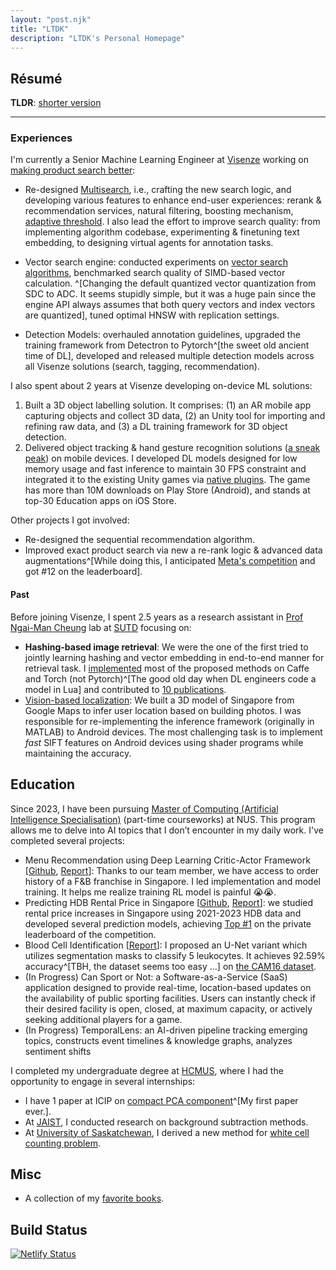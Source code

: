 ```yaml
---
layout: "post.njk"
title: "LTDK"
description: "LTDK's Personal Homepage"
---
```


## Résumé

**TLDR**: [shorter version](/assets/cv.pdf)

---

### Experiences

I'm currently a Senior Machine Learning Engineer at [Visenze](https://www.visenze.com/) working on [making product search better](https://github.com/dangkhoasdc/awesome-vector-database):
- Re-designed [Multisearch](https://www.visenze.com/discovery-suite/modules/multi-search/), i.e., crafting the new search logic, and developing various features to enhance end-user experiences: rerank & recommendation services, natural filtering, boosting mechanism, [adaptive threshold](/posts/adaptive_threshold/). 
I also lead the effort to improve search quality: from implementing algorithm codebase, experimenting & finetuning text embedding, to designing virtual agents for annotation tasks.

- Vector search engine: conducted experiments on [vector search algorithms](https://github.com/dangkhoasdc/awesome-vector-database), benchmarked search quality of SIMD-based vector calculation. ^[Changing the default quantized vector quantization from SDC to ADC. It seems stupidly simple, but it was a huge pain since the engine API always assumes that both query vectors and index vectors are quantized], tuned optimal HNSW with replication settings.
- Detection Models: overhauled annotation guidelines, upgraded the training framework from Detectron to Pytorch^[the sweet old ancient time of DL], developed and released multiple detection models across all Visenze solutions (search, tagging, recommendation).

I also spent about 2 years at Visenze developing on-device ML solutions:

1. Built a 3D object labelling solution. It comprises: (1) an AR mobile app capturing objects and collect 3D data, (2) an Unity tool for importing and refining raw data, and (3) a DL training framework for 3D object detection.
2. Delivered object tracking & hand gesture recognition solutions ([a sneak peak](https://www.youtube.com/shorts/SMwoToz2V54)) on mobile devices.
I developed DL models designed for low memory usage and fast inference to maintain 30 FPS constraint and integrated it to the existing Unity games via [native plugins](https://docs.unity3d.com/Manual/PluginsForIOS.html).
The game has more than 10M downloads on Play Store (Android), and stands at top-30 Education apps on iOS Store.

Other projects I got involved:

- Re-designed the sequential recommendation algorithm.
- Improved exact product search via new a re-rank logic & advanced data augmentations^[While doing this, I anticipated [Meta's competition](https://www.drivendata.org/competitions/80/competition-image-similarity-2-dev/leaderboard/) and got #12 on the leaderboard].

#### Past

Before joining Visenze, I spent 2.5 years as a research assistant in [Prof Ngai-Man Cheung](https://sites.google.com/site/mancheung0407/) lab at [SUTD](https://www.sutd.edu.sg/) focusing on:
- **Hashing-based image retrieval**: We were the one of the first tried to jointly learning hashing and vector embedding in end-to-end manner for retrieval task. I [implemented](https://github.com/dangkhoasdc/sah) most of the proposed methods on Caffe and Torch (not Pytorch)^[The good old day when DL engineers code a model in Lua] and contributed to [10 publications](https://scholar.google.com/citations?user=jdYVIZwAAAAJ&hl=en).
- [Vision-based localization](https://temasek-labs.sutd.edu.sg/research/tl-projects-completed/telamon-urban-area-scene-based-localization-usbl/): We built a 3D model of Singapore from Google Maps to infer user location based on building photos.
I was responsible for re-implementing the inference framework (originally in MATLAB) to Android devices.
The most challenging task is to implement *fast* SIFT features on Android devices using shader programs while maintaining the accuracy.

## Education

Since 2023, I have been pursuing [Master of Computing (Artificial Intelligence Specialisation)](https://www.comp.nus.edu.sg/programmes/pg/mai/) (part-time courseworks) at NUS. 
This program allows me to delve into AI topics that I don’t encounter in my daily work. I've completed several projects:
- Menu Recommendation using Deep Learning Critic-Actor Framework [[Github](https://github.com/CS5446-BCKR/RLRS), [Report](/assets/docs/CS5446.pdf)]: Thanks to our team member, we have access to order history of a F&B franchise in Singapore. I led implementation and model training. It helps me realize training RL model is painful :sob::sob:.
- Predicting HDB Rental Price in Singapore [[Github](https://github.com/cs5228-group-1/cs5228-final-project), [Report](/assets/docs/CS5228.pdf)]: we studied rental price increases in Singapore using 2021-2023 HDB data and developed several prediction models, achieving [Top #1](https://www.kaggle.com/competitions/cs5228-2310-final-project/leaderboard?) on the private leaderboard of the competition.
- Blood Cell Identification [[Report](/assets/docs/CS5242.pdf)]: I proposed an U-Net variant which utilizes segmentation masks to classify 5 leukocytes. It achieves 92.59% accuracy^[TBH, the dataset seems too easy ...] on [the CAM16 dataset](https://camelyon16.grand-challenge.org/Data/).
- (In Progress) Can Sport or Not: a Software-as-a-Service (SaaS) application designed to provide real-time, location-based updates on the availability of public sporting facilities. Users can instantly check if their desired facility is open, closed, at maximum capacity, or actively seeking additional players for a game.
- (In Progress) TemporalLens: an AI-driven pipeline tracking emerging topics, constructs event timelines & knowledge graphs, analyzes sentiment shifts


I completed my undergraduate degree at [HCMUS](https://en.hcmus.edu.vn/), where I had the opportunity to engage in several internships:

- I have 1 paper at ICIP on [compact PCA component](https://projet.liris.cnrs.fr/imagine/pub/proceedings/ICIP-2014/Papers/1569902105.pdf)^[My first paper ever.].
- At [JAIST](https://www.jaist.ac.jp/english/), I conducted research on background subtraction methods. 
- At [University of Saskatchewan](https://www.usask.ca/), I derived a new method for [white cell counting problem](https://github.com/dangkhoasdc/CellCounter).

## Misc

- A collection of my [favorite books](books).

## Build Status
[![Netlify Status](https://api.netlify.com/api/v1/badges/a50de616-5c47-410a-84ec-c06112a7154f/deploy-status)](https://app.netlify.com/sites/ltdk-me/deploys)
